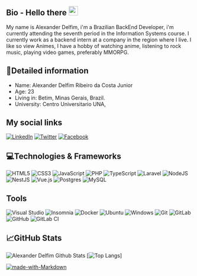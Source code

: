 ## Bio - Hello there <img src="https://raw.githubusercontent.com/MartinHeinz/MartinHeinz/master/wave.gif" width="25px">

My name is Alexander Delfim, i'm a Brazilian BackEnd Developer, i'm currently attending the seventh period in the Information Systems course. I currently work as a backend intern at a company in the region where I live. I like so view Animes, I have a hobby of watching anime, listening to rock music, playing video games, preferably MMORPG.

## 📝Detailed information

* Name: Alexander Delfim Ribeiro da Costa Junior
* Age: 23
* Living in: Betim, Minas Gerais, Brazil.
* University: Centro Universitario UNA,

## My social links

<a href="https://www.linkedin.com/in/alexander-delfim-807154182/">![LinkedIn](https://img.shields.io/badge/linkedin-%230077B5.svg?style=for-the-badge&logo=linkedin&logoColor=white)</a>
<a href="https://twitter.com/AlexanderDelfim">![Twitter](https://img.shields.io/badge/alexanderdelfim-%231DA1F2.svg?style=for-the-badge&logo=Twitter&logoColor=white)</a>
<a href="https://www.facebook.com/alexander.delfim">![Facebook](https://img.shields.io/badge/Facebook-%231877F2.svg?style=for-the-badge&logo=Facebook&logoColor=white)</a>

## 💻Technologies & Frameworks

![HTML5](https://img.shields.io/badge/html5-%23E34F26.svg?style=for-the-badge&logo=html5&logoColor=white)
![CSS3](https://img.shields.io/badge/css3-%231572B6.svg?style=for-the-badge&logo=css3&logoColor=white)
![JavaScript](https://img.shields.io/badge/javascript-%23323330.svg?style=for-the-badge&logo=javascript&logoColor=%23F7DF1E)
![PHP](https://img.shields.io/badge/php-%23777BB4.svg?style=for-the-badge&logo=php&logoColor=white)
![TypeScript](https://img.shields.io/badge/typescript-%23007ACC.svg?style=for-the-badge&logo=typescript&logoColor=white)
![Laravel](https://img.shields.io/badge/laravel-%23FF2D20.svg?style=for-the-badge&logo=laravel&logoColor=white)
![NodeJS](https://img.shields.io/badge/node.js-6DA55F?style=for-the-badge&logo=node.js&logoColor=white)
![NestJS](https://img.shields.io/badge/nestjs-%23E0234E.svg?style=for-the-badge&logo=nestjs&logoColor=white)
![Vue.js](https://img.shields.io/badge/vuejs-%2335495e.svg?style=for-the-badge&logo=vuedotjs&logoColor=%234FC08D)
![Postgres](https://img.shields.io/badge/postgres-%23316192.svg?style=for-the-badge&logo=postgresql&logoColor=white)
![MySQL](https://img.shields.io/badge/mysql-%2300f.svg?style=for-the-badge&logo=mysql&logoColor=white)


## Tools
![Visual Studio](https://img.shields.io/badge/Visual%20Studio-5C2D91.svg?style=for-the-badge&logo=visual-studio&logoColor=white)
![Insomnia](https://img.shields.io/badge/Insomnia-black?style=for-the-badge&logo=insomnia&logoColor=5849BE)
![Docker](https://img.shields.io/badge/docker-%230db7ed.svg?style=for-the-badge&logo=docker&logoColor=white)
![Ubuntu](https://img.shields.io/badge/Ubuntu-E95420?style=for-the-badge&logo=ubuntu&logoColor=white)
![Windows](https://img.shields.io/badge/Windows-0078D6?style=for-the-badge&logo=windows&logoColor=white)
![Git](https://img.shields.io/badge/git-%23F05033.svg?style=for-the-badge&logo=git&logoColor=white)
![GitLab](https://img.shields.io/badge/gitlab-%23181717.svg?style=for-the-badge&logo=gitlab&logoColor=white)
![GitHub](https://img.shields.io/badge/github-%23121011.svg?style=for-the-badge&logo=github&logoColor=white)
![GitLab CI](https://img.shields.io/badge/GitLabCI-%23181717.svg?style=for-the-badge&logo=gitlab&logoColor=white)

## 📈GitHub Stats

![Alexander Delfim Github Stats](https://github-readme-stats.vercel.app/api?username=alexanderdelfim&show_icons=true&theme=omni)
[![Top Langs](https://github-readme-stats.vercel.app/api/top-langs/?username=alexanderdelfim&layout=compact&show_icons=true&theme=omni)]

[![made-with-Markdown](https://img.shields.io/badge/Made%20with-Markdown-1f425f.svg)](http://commonmark.org)
